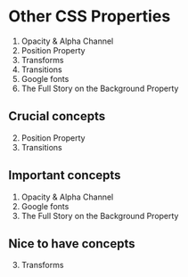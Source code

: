 # Other CSS Properties

1. Opacity & Alpha Channel
2. Position Property
3. Transforms
4. Transitions
5. Google fonts
6. The Full Story on the Background Property

## Crucial concepts

2. Position Property
4. Transitions

## Important concepts

1. Opacity & Alpha Channel
5. Google fonts
6. The Full Story on the Background Property

## Nice to have concepts

3. Transforms